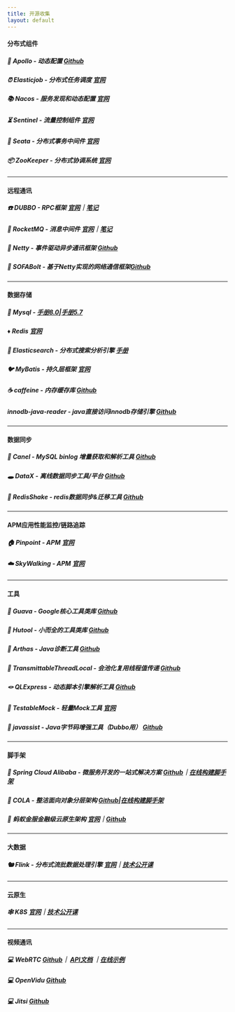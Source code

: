 ```yaml
---
title: 开源收集
layout: default
---
```


#### 分布式组件
##### 🍍 Apollo - 动态配置 [Github](https://github.com/ctripcorp/apollo)
##### ⏰ Elasticjob - 分布式任务调度 [官网](http://shardingsphere.apache.org/elasticjob/index_zh.html)
##### 📚 Nacos - 服务发现和动态配置 [官网](https://nacos.io/zh-cn/index.html)
##### ⏳ Sentinel - 流量控制组件 [官网](https://sentinelguard.io/zh-cn/)
##### 🔗 Seata - 分布式事务中间件 [官网](https://seata.io/zh-cn/)
##### 📦 ZooKeeper - 分布式协调系统 [官网](https://zookeeper.apache.org/)
------
#### 远程通讯
##### ☎️ DUBBO - RPC框架 [官网](https://dubbo.apache.org/)｜[笔记](https://wesleyone.github.io/dubboCake/)
##### 🚀 RocketMQ - 消息中间件 [官网](http://rocketmq.apache.org/)｜[笔记](https://wesleyone.github.io/rocketmqCake/)
##### 🦋 Netty - 事件驱动异步通讯框架 [Github](https://github.com/netty/netty)
##### 🐜 SOFABolt - 基于Netty实现的网络通信框架[Github](https://github.com/sofastack/sofa-bolt)
------
#### 数据存储
##### 🐬 Mysql - [手册8.0](https://dev.mysql.com/doc/refman/8.0/en/)|[手册5.7](https://dev.mysql.com/doc/refman/5.7/en/)
##### ♦️ Redis [官网](https://redis.io/)
##### 🌻 Elasticsearch - 分布式搜索分析引擎 [手册](https://www.elastic.co/guide/cn/elasticsearch/guide/current/index.html)
##### 🐦 MyBatis - 持久层框架 [官网](https://mybatis.org/mybatis-3/zh/index.html)
##### ☕️ caffeine - 内存缓存库 [Github](https://github.com/ben-manes/caffeine)
##### innodb-java-reader - java直接访问innodb存储引擎 [Github](https://github.com/alibaba/innodb-java-reader)
------
#### 数据同步
##### 🐫 Canel - MySQL binlog 增量获取和解析工具 [Github](https://github.com/alibaba/canal)
##### 🕳️ DataX - 离线数据同步工具/平台 [Github](https://github.com/alibaba/DataX)
##### 🧵 RedisShake - redis数据同步&迁移工具 [Github](https://github.com/alibaba/RedisShake)
------
#### APM应用性能监控/链路追踪
##### 🏠 Pinpoint - APM [官网](https://pinpoint-apm.github.io/pinpoint/)
##### ☁️ SkyWalking - APM [官网](http://skywalking.apache.org/)
------
#### 工具
##### 🥁 Guava - Google核心工具类库 [Github](https://github.com/google/guava)
##### 🐯 Hutool - 小而全的工具类库 [Github](https://github.com/looly/hutool)
##### 🔭 Arthas - Java诊断工具 [Github](https://github.com/alibaba/arthas)
##### 🦦 TransmittableThreadLocal - 会池化复用线程值传递 [Github](https://github.com/alibaba/transmittable-thread-local)
##### 🪢 QLExpress - 动态脚本引擎解析工具 [Github](https://github.com/alibaba/QLExpress)
##### 🦢 TestableMock - 轻量Mock工具 [官网](https://alibaba.github.io/testable-mock/#/)
##### 🎵 javassist - Java字节码增强工具（Dubbo用） [Github](https://github.com/jboss-javassist/javassist)
------
#### 脚手架
##### 🍂 Spring Cloud Alibaba - 微服务开发的一站式解决方案 [Github](https://github.com/alibaba/spring-cloud-alibaba)｜[在线构建脚手架](https://start.aliyun.com/bootstrap.html/?userCode=dnuqwh0e&utm_source=dnuqwh0e)
##### 🐨 COLA - 整洁面向对象分层架构 [Github](https://github.com/alibaba/COLA)|[在线构建脚手架](https://start.aliyun.com/bootstrap.html/?userCode=dnuqwh0e&utm_source=dnuqwh0e#!type=maven-project&language=java&architecture=cola)
##### 🐜 蚂蚁金服金融级云原生架构 [官网](https://www.sofastack.tech/)｜[Github](https://github.com/sofastack)
------
#### 大数据
##### 🐿️ Flink - 分布式流批数据处理引擎 [官网](https://flink.apache.org/zh/)｜[技术公开课](https://space.bilibili.com/33807709/channel/index)
------
#### 云原生
##### 🕸️ K8S [官网](https://kubernetes.io/zh/docs/home/)｜[技术公开课](https://developer.aliyun.com/course/1651?userCode=dnuqwh0e&utm_source=dnuqwh0e)
------
#### 视频通讯
##### 💻 WebRTC [Github](https://github.com/webrtc)｜ [API文档](https://developer.mozilla.org/zh-CN/docs/Web/API/WebRTC_API) ｜[在线示例](https://webrtc.github.io/samples/)
##### 💻 OpenVidu [Github](https://github.com/OpenVidu)
##### 💻 Jitsi [Github](https://github.com/jitsi)
